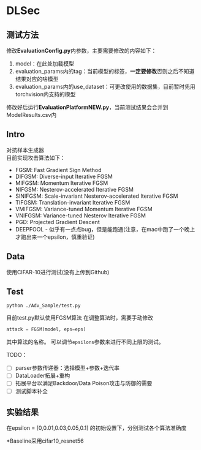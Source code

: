 # DLSec

## 测试方法

修改**EvaluationConfig.py**内参数，主要需要修改的内容如下：

1. model：在此处加载模型
2. evaluation_params内的tag：当前模型的标签，**一定要修改**否则之后不知道结果对应的啥模型
3. evaluation_params内的use_dataset：可更改使用的数据集，目前暂时先用torchvision内支持的模型

修改好后运行**EvaluationPlatformNEW.py**，当前测试结果会合并到ModelResults.csv内



## Intro

对抗样本生成器  
目前实现攻击算法如下：

* FGSM: Fast Gradient Sign Method
* DIFGSM: Diverse-input Iterative FGSM
* MIFGSM: Momentum Iterative FGSM
* NIFGSM: Nesterov-accelerated Iterative FGSM
* SINIFGSM: Scale-invariant Nesterov-accelerated Iterative FGSM
* TIFGSM: Translation-invariant Iterative FGSM
* VMIFGSM: Variance-tuned Momentum Iterative FGSM
* VNIFGSM: Variance-tuned Nesterov Iterative FGSM
* PGD: Projected Gradient Descent
* DEEPFOOL - 似乎有一点点bug，但是能跑通(注意，在mac中跑了一个晚上才跑出来一个epsilon，慎重验证)

## Data
使用CIFAR-10进行测试(没有上传到Github)

## Test
```shell
python ./Adv_Sample/test.py
```
目前test.py默认使用FGSM算法
在调整算法时，需要手动修改
```python
attack = FGSM(model, eps=eps)
```
其中算法的名称。
可以调节`epsilons`参数来进行不同上限的测试。

TODO：
- [ ] parser参数传递器：选择模型+参数+迭代率
- [ ] DataLoader拓展+重构
- [ ] 拓展平台以满足Backdoor/Data Poison攻击与防御的需要
- [ ] 测试脚本补全
## 实验结果

在epsilon = [0,0.01,0.03,0.05,0.1] 的初始设置下，分别测试各个算法准确度

*Baseline采用cifar10_resnet56

